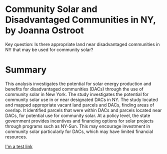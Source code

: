 # Community Solar and Disadvantaged Communities in NY, by Joanna Ostroot
Key question: Is there appropriate land near disadvantaged communities in NY that may be used for community solar?

# Summary

This analysis investigates the potential for solar energy production and benefits for disadvantaged communities (DACs) through the use of community solar in New York. The study investigates the potential for community solar use in or near designated DACs in NY. The study located and mapped appropriate vacant land parcels and DACs, finding areas of overlap. It identified parcels that were within DACs and parcels located near DACs, for potential use for community solar. At a policy level, the state government provides incentives and financing options for solar projects through programs such as NY-Sun. This may encourage investment in community solar particularly for DACs, which may have limited financial resources.

[I'm a test link](https://www.google.com)
